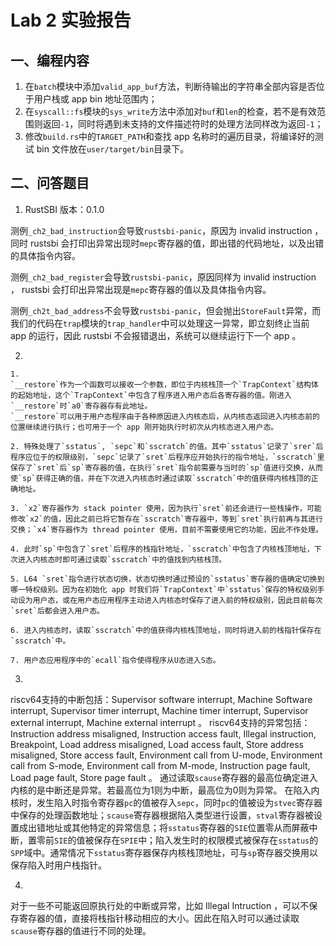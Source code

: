 # Lab 2 实验报告

## 一、编程内容

1. 在`batch`模块中添加`valid_app_buf`方法，判断待输出的字符串全部内容是否位于用户栈或 app bin 地址范围内；
2. 在`syscall::fs`模块的`sys_write`方法中添加对`buf`和`len`的检查，若不是有效范围则返回`-1`，同时将遇到未支持的文件描述符时的处理方法同样改为返回`-1`；
3. 修改`build.rs`中的`TARGET_PATH`和查找 app 名称时的遍历目录，将编译好的测试 bin 文件放在`user/target/bin`目录下。


## 二、问答题目

1. RustSBI 版本：0.1.0

测例`_ch2_bad_instruction`会导致`rustsbi-panic`，原因为 invalid instruction ，同时 rustsbi 会打印出异常出现时`mepc`寄存器的值，即出错的代码地址，以及出错的具体指令内容。

测例`_ch2_bad_register`会导致`rustsbi-panic`，原因同样为 invalid instruction ， rustsbi 会打印出异常出现是`mepc`寄存器的值以及具体指令内容。

测例`_ch2t_bad_address`不会导致`rustsbi-panic`，但会抛出`StoreFault`异常，而我们的代码在`trap`模块的`trap_handler`中可以处理这一异常，即立刻终止当前 app 的运行，因此 rustsbi 不会报错退出，系统可以继续运行下一个 app 。


2.

	1. 
	`__restore`作为一个函数可以接收一个参数，即位于内核栈顶一个`TrapContext`结构体的起始地址，这个`TrapContext`中包含了程序进入用户态后各寄存器的值。刚进入`__restore`时`a0`寄存器存有此地址。
	`__restore`可以用于用户态程序由于各种原因进入内核态后，从内核态返回进入内核态前的位置继续进行执行；也可用于一个 app 刚开始执行时初次从内核态进入用户态。

	2. 特殊处理了`sstatus`, `sepc`和`sscratch`的值。其中`sstatus`记录了`srer`后程序应位于的权限级别，`sepc`记录了`sret`后程序应开始执行的指令地址，`sscratch`里保存了`sret`后`sp`寄存器的值，在执行`sret`指令前需要与当时的`sp`值进行交换，从而使`sp`获得正确的值，并在下次进入内核态时通过读取`sscratch`中的值获得内核栈顶的正确地址。

	3. `x2`寄存器作为 stack pointer 使用，因为执行`sret`前还会进行一些栈操作，可能修改`x2`的值，因此之前已将它暂存在`sscratch`寄存器中，等到`sret`执行前再与其进行交换；`x4`寄存器作为 thread pointer 使用，目前不需要使用它的功能，因此不作处理。

	4. 此时`sp`中包含了`sret`后程序的栈指针地址，`sscratch`中包含了内核栈顶地址，下次进入内核态时即可通过读取`sscratch`中的值找到内核栈顶。

	5. L64 `sret`指令进行状态切换，状态切换时通过预设的`sstatus`寄存器的值确定切换到哪一特权级别。因为在初始化 app 时我们将`TrapContext`中`sstatus`保存的特权级别手动设为用户态，或在用户态应用程序主动进入内核态时保存了进入前的特权级别，因此目前每次`sret`后都会进入用户态。

	6. 进入内核态时，读取`sscratch`中的值获得内核栈顶地址，同时将进入前的栈指针保存在`sscratch`中。

	7. 用户态应用程序中的`ecall`指令使得程序从U态进入S态。


3.
riscv64支持的中断包括：Supervisor software interrupt, Machine Software interrupt, Supervisor timer interrupt, Machine timer interrupt, Supervisor external interrupt, Machine external interrupt 。
riscv64支持的异常包括：Instruction address misaligned, Instruction access fault, Illegal instruction, Breakpoint, Load address misaligned, Load access fault, Store address misaligned, Store access fault, Environment call from U-mode, Environment call from S-mode, Environment call from M-mode, Instruction page fault, Load page fault, Store page fault 。
通过读取`scause`寄存器的最高位确定进入内核的是中断还是异常。若最高位为1则为中断，最高位为0则为异常。
在陷入内核时，发生陷入时指令寄存器`pc`的值被存入`sepc`，同时`pc`的值被设为`stvec`寄存器中保存的处理函数地址；`scause`寄存器根据陷入类型进行设置，`stval`寄存器被设置成出错地址或其他特定的异常信息；将`sstatus`寄存器的`SIE`位置零从而屏蔽中断，置零前`SIE`的值被保存在`SPIE`中；陷入发生时的权限模式被保存在`sstatus`的`SPP`域中。通常情况下`sstatus`寄存器保存内核栈顶地址，可与`sp`寄存器交换用以保存陷入时用户栈指针。


4.
对于一些不可能返回原执行处的中断或异常，比如 Illegal Intruction ，可以不保存寄存器的值，直接将栈指针移动相应的大小。因此在陷入时可以通过读取`scause`寄存器的值进行不同的处理。


